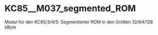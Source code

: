 # KC85__M037_segmented_ROM
Modul für den KC85/3/4/5: Segmentierter ROM in den Größen 32/64/128 kByte
